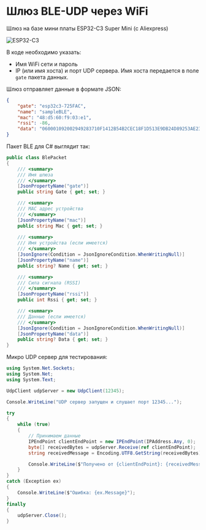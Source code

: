 # Шлюз BLE-UDP через WiFi

Шлюз на базе мини платы ESP32-C3 Super Mini (с Aliexpress)

![ESP32-C3](https://media.au.ru/imgs/400x800/92c28a5f02a39660bf11631a80d64fc7/)

В коде необходимо указать:
- Имя WiFi сети и пароль
- IP (или имя хоста) и порт UDP сервера.
Имя хоста передается в поле `gate` пакета данных.

Шлюз отправляет данные в формате JSON:

```json
{
    "gate": "esp32c3-725FAC",
    "name": "sampleBLE",
    "mac": "48:d5:60:f9:03:e1",
    "rssi": -86,
    "data": "060001092002949283710F1412B54B2CEC18F1D513E9DB24D89253AE23"
}
```

Пакет BLE для C# выглядит так:

```cs
public class BlePacket
{
    /// <summary>
    /// Имя шлюза
    /// </summary>
    [JsonPropertyName("gate")]
    public string Gate { get; set; }

    /// <summary>
    /// MAC адрес устройства
    /// </summary>
    [JsonPropertyName("mac")]
    public string Mac { get; set; }
    
    /// <summary>
    /// Имя устройства (если имеется)
    /// </summary>
    [JsonIgnore(Condition = JsonIgnoreCondition.WhenWritingNull)]
    [JsonPropertyName("name")]
    public string? Name { get; set; }

    /// <summary>
    /// Сила сигнала (RSSI)
    /// </summary>
    [JsonPropertyName("rssi")]
    public int Rssi { get; set; }

    /// <summary>
    /// Данные (если имеется)
    /// </summary>
    [JsonIgnore(Condition = JsonIgnoreCondition.WhenWritingNull)]
    [JsonPropertyName("data")]
    public string? Data { get; set; }
}
```

Микро UDP сервер для тестирования:

```cs
using System.Net.Sockets;
using System.Net;
using System.Text;

UdpClient udpServer = new UdpClient(12345);

Console.WriteLine("UDP сервер запущен и слушает порт 12345...");

try
{
    while (true)
    {
        // Принимаем данные
        IPEndPoint clientEndPoint = new IPEndPoint(IPAddress.Any, 0);
        byte[] receivedBytes = udpServer.Receive(ref clientEndPoint);
        string receivedMessage = Encoding.UTF8.GetString(receivedBytes);

        Console.WriteLine($"Получено от {clientEndPoint}: {receivedMessage}");
    }
}
catch (Exception ex)
{
    Console.WriteLine($"Ошибка: {ex.Message}");
}
finally
{
    udpServer.Close();
}
```
